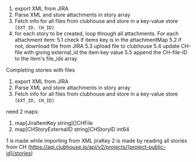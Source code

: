 1. export XML from JIRA
2. Parse XML and store attachments in story array
3. Fetch info for all files from clubhouse and store in a key-value store `[EXT_ID, CH_ID]` 
5. for each story to be created, loop through all attachments. For each attachment item:
    5.1 check if items key is in the attachmentMap
    5.2 if not, download file from JIRA
    5.3 upload file to clubhouse
    5.4 update CH-file with giving external_id the item key value
    5.5 append the CH-file-ID to the item's file_ids array


Completing stories with files
1. export XML from JIRA
2. Parse XML and store attachments in story array
3. Fetch info for all files from clubhouse and store in a key-value store `[EXT_ID, CH_ID]` 

need 2 maps:
1. map[JiraItemKey string][]CHFile
2. map[CHStoryExternalID string]CHStoryID int64

1 is made while importing from XML jiraKey
2 is made by reading all stories from CH  (https://api.clubhouse.io/api/v2/projects/{project-public-id}/stories)